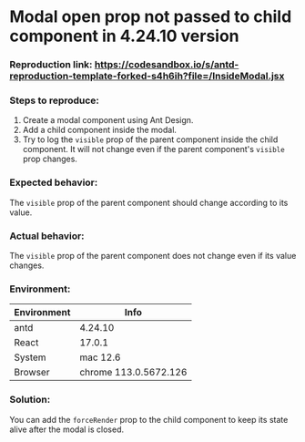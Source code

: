 # Modal open prop not passed to child component in 4.24.10 version

### Reproduction link: <https://codesandbox.io/s/antd-reproduction-template-forked-s4h6ih?file=/InsideModal.jsx>

### Steps to reproduce:

1. Create a modal component using Ant Design.
2. Add a child component inside the modal.
3. Try to log the `visible` prop of the parent component inside the child component. It will not change even if the parent component's `visible` prop changes.

### Expected behavior:

The `visible` prop of the parent component should change according to its value.

### Actual behavior:

The `visible` prop of the parent component does not change even if its value changes.

### Environment:

| Environment | Info                  |
| ----------- | --------------------- |
| antd        | 4.24.10               |
| React       | 17.0.1                |
| System      | mac 12.6              |
| Browser     | chrome 113.0.5672.126 |

### Solution:

You can add the `forceRender` prop to the child component to keep its state alive after the modal is closed.
